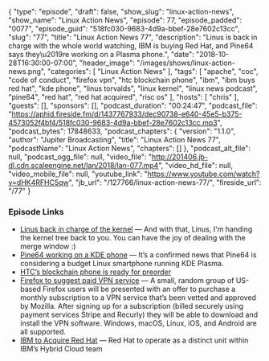 {
  "type": "episode",
  "draft": false,
  "show_slug": "linux-action-news",
  "show_name": "Linux Action News",
  "episode": 77,
  "episode_padded": "0077",
  "episode_guid": "518fc030-9683-4d9a-bbef-28e7602c13cc",
  "slug": "77",
  "title": "Linux Action News 77",
  "description": "Linus is back in charge with the whole world watching, IBM is buying Red Hat, and Pine64 says they\u2019re working on a Plasma phone.",
  "date": "2018-10-28T16:30:00-07:00",
  "header_image": "/images/shows/linux-action-news.png",
  "categories": [
    "Linux Action News"
  ],
  "tags": [
    "apache",
    "coc",
    "code of conduct",
    "firefox vpn",
    "htc blockchain phone",
    "ibm",
    "ibm buys red hat",
    "kde phone",
    "linus torvalds",
    "linux kernel",
    "linux news podcast",
    "pine64",
    "red hat",
    "red hat acquired",
    "risc os"
  ],
  "hosts": [
    "chris"
  ],
  "guests": [],
  "sponsors": [],
  "podcast_duration": "00:24:47",
  "podcast_file": "https://aphid.fireside.fm/d/1437767933/dec90738-e640-45e5-b375-4573052f4bf4/518fc030-9683-4d9a-bbef-28e7602c13cc.mp3",
  "podcast_bytes": 17848633,
  "podcast_chapters": {
    "version": "1.1.0",
    "author": "Jupiter Broadcasting",
    "title": "Linux Action News 77",
    "podcastName": "Linux Action News",
    "chapters": []
  },
  "podcast_alt_file": null,
  "podcast_ogg_file": null,
  "video_file": "http://201406.jb-dl.cdn.scaleengine.net/lan/2018/lan-077.mp4",
  "video_hd_file": null,
  "video_mobile_file": null,
  "youtube_link": "https://www.youtube.com/watch?v=dHK4RFHC5qw",
  "jb_url": "/127766/linux-action-news-77/",
  "fireside_url": "/77"
}


### Episode Links

  * [Linus back in charge of the kernel](https://lkml.org/lkml/2018/10/22/184 "Linus back in charge of the kernel") — And with that, Linus, I'm handing the kernel tree back to you. You can have the joy of dealing with the merge window :)
  * [Pine64 working on a KDE phone](https://itsfoss.com/pinebook-kde-smartphone/ "Pine64 working on a KDE phone") — It’s a confirmed news that Pine64 is considering a budget Linux smartphone running KDE Plasma.
  * [HTC’s blockchain phone is ready for preorder](https://www.theverge.com/circuitbreaker/2018/10/23/18011280/htc-blockchain-phone-preorder-exodus-1-specs-price "HTC’s blockchain phone is ready for preorder")
  * [Firefox to suggest paid VPN service](https://blog.mozilla.org/futurereleases/2018/10/22/testing-new-ways-to-keep-you-safe-online/ "Firefox to suggest paid VPN service") — A small, random group of US-based Firefox users will be presented with an offer to purchase a monthly subscription to a VPN service that’s been vetted and approved by Mozilla. After signing up for a subscription (billed securely using payment services Stripe and Recurly) they will be able to download and install the VPN software. Windows, macOS, Linux, iOS, and Android are all supported.
  * [IBM to Acquire Red Hat](https://www.redhat.com/en/about/press-releases/ibm-acquire-red-hat-completely-changing-cloud-landscape-and-becoming-worlds-1-hybrid-cloud-provider "IBM to Acquire Red Hat") — Red Hat to operate as a distinct unit within IBM’s Hybrid Cloud team


